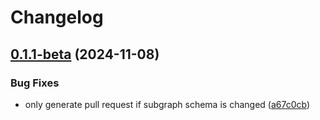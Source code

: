 # Changelog

## [0.1.1-beta](https://github.com/garryod/graph-federation/compare/update-v0.1.0...update@v0.1.1-beta) (2024-11-08)


### Bug Fixes

* only generate pull request if subgraph schema is changed ([a67c0cb](https://github.com/garryod/graph-federation/commit/a67c0cb247cb9e0cf070a61ff178692d46b97561))
